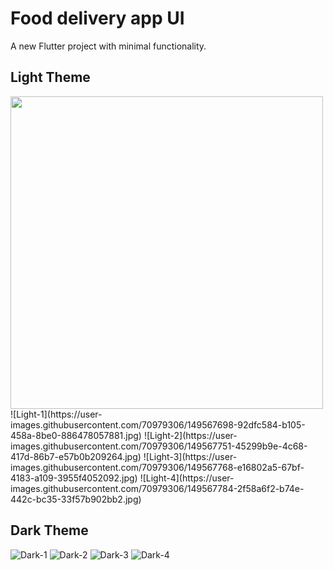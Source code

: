 # Food delivery app UI

A new Flutter project with minimal functionality.

## Light Theme

<img src="https://user-images.githubusercontent.com/70979306/149567698-92dfc584-b105-458a-8be0-886478057881.jpg" width="500" height="500">
![Light-1](https://user-images.githubusercontent.com/70979306/149567698-92dfc584-b105-458a-8be0-886478057881.jpg)
![Light-2](https://user-images.githubusercontent.com/70979306/149567751-45299b9e-4c68-417d-86b7-e57b0b209264.jpg)
![Light-3](https://user-images.githubusercontent.com/70979306/149567768-e16802a5-67bf-4183-a109-3955f4052092.jpg)
![Light-4](https://user-images.githubusercontent.com/70979306/149567784-2f58a6f2-b74e-442c-bc35-33f57b902bb2.jpg)

## Dark Theme

![Dark-1](https://user-images.githubusercontent.com/70979306/149567840-8fc8315a-266f-421f-a965-12e026e12010.jpg)
![Dark-2](https://user-images.githubusercontent.com/70979306/149567851-142c7303-0686-4ab7-8287-c4e971e7744a.jpg)
![Dark-3](https://user-images.githubusercontent.com/70979306/149567862-0ca991a1-9ed5-45f1-8ddf-859f72c1beaa.jpg)
![Dark-4](https://user-images.githubusercontent.com/70979306/149567873-df6635ed-90e7-4d6e-8191-b080f4ead556.jpg)
